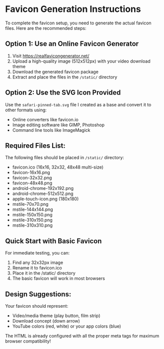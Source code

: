 # Favicon Generation Instructions

To complete the favicon setup, you need to generate the actual favicon files. Here are the recommended steps:

## Option 1: Use an Online Favicon Generator

1. Visit https://realfavicongenerator.net/
2. Upload a high-quality image (512x512px) with your video download theme
3. Download the generated favicon package
4. Extract and place the files in the `/static/` directory

## Option 2: Use the SVG Icon Provided

Use the `safari-pinned-tab.svg` file I created as a base and convert it to other formats using:
- Online converters like favicon.io
- Image editing software like GIMP, Photoshop
- Command line tools like ImageMagick

## Required Files List:

The following files should be placed in `/static/` directory:

- favicon.ico (16x16, 32x32, 48x48 multi-size)
- favicon-16x16.png
- favicon-32x32.png
- favicon-48x48.png
- android-chrome-192x192.png
- android-chrome-512x512.png
- apple-touch-icon.png (180x180)
- mstile-70x70.png
- mstile-144x144.png
- mstile-150x150.png
- mstile-310x150.png
- mstile-310x310.png

## Quick Start with Basic Favicon

For immediate testing, you can:
1. Find any 32x32px image
2. Rename it to favicon.ico
3. Place it in the /static/ directory
4. The basic favicon will work in most browsers

## Design Suggestions:

Your favicon should represent:
- Video/media theme (play button, film strip)
- Download concept (down arrow)
- YouTube colors (red, white) or your app colors (blue)

The HTML is already configured with all the proper meta tags for maximum browser compatibility!
